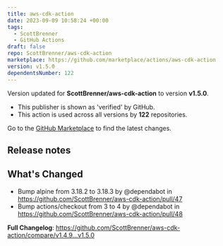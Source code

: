 ```yaml
---
title: aws-cdk-action
date: 2023-09-09 10:58:24 +00:00
tags:
  - ScottBrenner
  - GitHub Actions
draft: false
repo: ScottBrenner/aws-cdk-action
marketplace: https://github.com/marketplace/actions/aws-cdk-action
version: v1.5.0
dependentsNumber: 122
---
```



Version updated for **ScottBrenner/aws-cdk-action** to version **v1.5.0**.
- This publisher is shown as 'verified' by GitHub.
- This action is used across all versions by **122** repositories.

Go to the [GitHub Marketplace](https://github.com/marketplace/actions/aws-cdk-action) to find the latest changes.

## Release notes

## What's Changed
* Bump alpine from 3.18.2 to 3.18.3 by @dependabot in https://github.com/ScottBrenner/aws-cdk-action/pull/47
* Bump actions/checkout from 3 to 4 by @dependabot in https://github.com/ScottBrenner/aws-cdk-action/pull/48


**Full Changelog**: https://github.com/ScottBrenner/aws-cdk-action/compare/v1.4.9...v1.5.0
